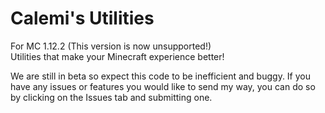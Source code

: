 # Calemi's Utilities
For MC 1.12.2 (This version is now unsupported!)  
Utilities that make your Minecraft experience better!

We are still in beta so expect this code to be inefficient and buggy. If you have any issues or features you would like to send my way, you can do so by clicking on the Issues tab and submitting one.
